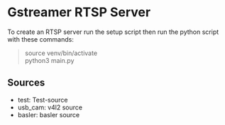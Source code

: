 # Gstreamer RTSP Server
To create an RTSP server run the setup script then run the python script with these commands:

> source venv/bin/activate  
> python3 main.py <source>

## Sources
* test: Test-source
* usb_cam: v4l2 source
* basler: basler source
